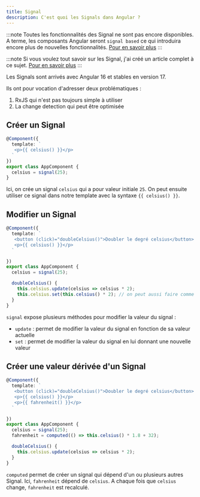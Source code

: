 ```yaml
---
title: Signal
description: C'est quoi les Signals dans Angular ?
---
```


:::note
Toutes les fonctionnalités des Signal ne sont pas encore disponibles. A terme, les composants Angular seront `signal based` ce qui introduira encore plus de nouvelles fonctionnalités. [Pour en savoir plus](https://github.com/angular/angular/discussions/49685)
:::

:::note
Si vous voulez tout savoir sur les Signal, j'ai créé un article complet à ce sujet. [Pour en savoir plus](https://medium.com/@kevin.tale/tout-comprendre-sur-les-signals-dans-angular-7bbbbf00b975)
:::

Les Signals sont arrivés avec Angular 16 et stables en version 17.

Ils ont pour vocation d'adresser deux problématiques :
1. RxJS qui n'est pas toujours simple à utiliser
2. La change detection qui peut être optimisée

## Créer un Signal

```typescript
@Component({
  template: `
   <p>{{ celsius() }}</p>
  `
})
export class AppComponent {
  celsius = signal(25);
}
```

Ici, on crée un signal `celsius` qui a pour valeur initiale `25`. On peut ensuite utiliser ce signal dans notre template avec la syntaxe `{{ celsius() }}`.

## Modifier un Signal

```typescript
@Component({
  template: `
   <button (click)="doubleCelsius()">Doubler le degré celsius</button>
   <p>{{ celsius() }}</p> 
  `

})
export class AppComponent {
  celsius = signal(25);

  doubleCelsius() {
    this.celsius.update(celsius => celsius * 2); 
    this.celsius.set(this.celsius() * 2); // on peut aussi faire comme ça, ça revient au même
  }
}
```

`signal` expose plusieurs méthodes pour modifier la valeur du signal :
- `update` : permet de modifier la valeur du signal en fonction de sa valeur actuelle
- `set` : permet de modifier la valeur du signal en lui donnant une nouvelle valeur

## Créer une valeur dérivée d'un Signal

```typescript
@Component({
  template: `
   <button (click)="doubleCelsius()">Doubler le degré celsius</button>
   <p>{{ celsius() }}</p> 
   <p>{{ fahrenheit() }}</p>
  `

})
export class AppComponent {
  celsius = signal(25);
  fahrenheit = computed(() => this.celsius() * 1.8 + 32);

  doubleCelsius() {
    this.celsius.update(celsius => celsius * 2); 
  }
}
```

`computed` permet de créer un signal qui dépend d'un ou plusieurs autres Signal. Ici, `fahrenheit` dépend de `celsius`. A chaque fois que `celsius` change, `fahrenheit` est recalculé.